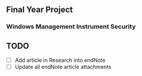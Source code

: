 ## Final Year Project
### Windows Management Instrument Security

## TODO
- [ ] Add article in Research into endNote
- [ ]  Update all endNote article attachments
